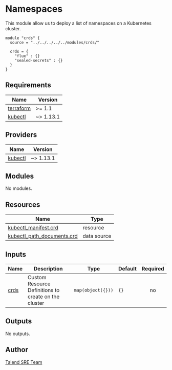 # Namespaces

This module allow us to deploy a list of namespaces on a Kubernetes cluster.

```hcl
module "crds" {
  source = "../../../../../modules/crds/"

  crds = {
    "flux" : {}
    "sealed-secrets" : {}
  }
}
```
## Requirements

| Name | Version |
|------|---------|
| <a name="requirement_terraform"></a> [terraform](#requirement\_terraform) | >= 1.1 |
| <a name="requirement_kubectl"></a> [kubectl](#requirement\_kubectl) | ~> 1.13.1 |

## Providers

| Name | Version |
|------|---------|
| <a name="provider_kubectl"></a> [kubectl](#provider\_kubectl) | ~> 1.13.1 |

## Modules

No modules.

## Resources

| Name | Type |
|------|------|
| [kubectl_manifest.crd](https://registry.terraform.io/providers/gavinbunney/kubectl/latest/docs/resources/manifest) | resource |
| [kubectl_path_documents.crd](https://registry.terraform.io/providers/gavinbunney/kubectl/latest/docs/data-sources/path_documents) | data source |

## Inputs

| Name | Description | Type | Default | Required |
|------|-------------|------|---------|:--------:|
| <a name="input_crds"></a> [crds](#input\_crds) | Custom Resource Definitions to create on the cluster | `map(object({}))` | `{}` | no |

## Outputs

No outputs.

## Author

[Talend SRE Team](github.com/Talend)

